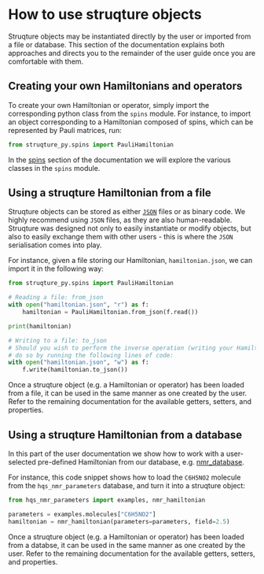 # How to use struqture objects

Struqture objects may be instantiated directly by the user or imported from a file or database. This section of the documentation explains both approaches and directs you to the remainder of the user guide once you are comfortable with them.

## Creating your own Hamiltonians and operators

To create your own Hamiltonian or operator, simply import the corresponding python class from the `spins` module. For instance, to import an object corresponding to a Hamiltonian composed of spins, which can be represented by Pauli matrices, run: 
```python
from struqture_py.spins import PauliHamiltonian
```
In the [spins](spins/intro.md) section of the documentation we will explore the various classes in the `spins` module.

## Using a struqture Hamiltonian from a file

Struqture objects can be stored as either [`JSON`](https://www.json.org/json-en.html) files or as binary code. We highly recommend using `JSON` files, as they are also human-readable.
Struqture was designed not only to easily instantiate or modify objects, but also to easily exchange them with other users - this is where the `JSON` serialisation comes into play. 

For instance, given a file storing our Hamiltonian, `hamiltonian.json`, we can import it in the following way:
```python
from struqture_py.spins import PauliHamiltonian

# Reading a file: from_json
with open("hamiltonian.json", "r") as f:
    hamiltonian = PauliHamiltonian.from_json(f.read())

print(hamiltonian)

# Writing to a file: to_json
# Should you wish to perform the inverse operation (writing your Hamiltonian to a file), you can
# do so by running the following lines of code:
with open("hamiltonian.json", "w") as f:
    f.write(hamiltonian.to_json())
```

Once a struqture object (e.g. a Hamiltonian or operator) has been loaded from a file, it can be used in the same manner as one created by the user. Refer to the remaining documentation for the available getters, setters, and properties.

## Using a struqture Hamiltonian from a database

In this part of the user documentation we show how to work with a user-selected pre-defined Hamiltonian from our database, e.g. [nmr_database](https://docs.cloud.quantumsimulations.de/hqs-spectrum-tools/subfolder/components/molecule_input/molecular_data.html).

For instance, this code snippet shows how to load the `C6H5NO2` molecule from the `hqs_nmr_parameters` database, and turn it into a struqture object:
```python
from hqs_nmr_parameters import examples, nmr_hamiltonian

parameters = examples.molecules["C6H5NO2"]
hamiltonian = nmr_hamiltonian(parameters=parameters, field=2.5)
```
Once a struqture object (e.g. a Hamiltonian or operator) has been loaded from a databse, it can be used in the same manner as one created by the user. Refer to the remaining documentation for the available getters, setters, and properties.
